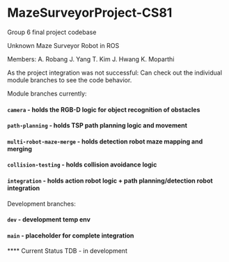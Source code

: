 # MazeSurveyorProject-CS81
Group 6 final project codebase

Unknown Maze Surveyor Robot in ROS

Members:
A. Robang
J. Yang
T. Kim
J. Hwang
K. Moparthi

As the project integration was not successful:
  Can check out the individual module branches to see the code behavior. 

Module branches currently:
#### `camera` - holds the RGB-D logic for object recognition of obstacles
#### `path-planning` - holds TSP path planning logic and movement
#### `multi-robot-maze-merge` - holds detection robot maze mapping and merging
#### `collision-testing` - holds collision avoidance logic
#### `integration` - holds action robot logic + path planning/detection robot integration

Development branches:
#### `dev` - development temp env
#### `main` - placeholder for complete integration

**** Current Status
TDB - in development
